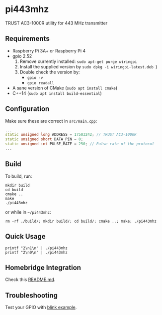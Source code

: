 # pi443mhz

TRUST AC3-1000R utility for 443 MHz transmitter 

## Requirements

- Raspberry Pi 3A+ or Raspberry Pi 4
- gpio 2.52
  1. Remove currently installed: `sudo apt-get purge wiringpi` 
  2. Install the supplied version by `sudo dpkg -i wiringpi-latest.deb `)
  3. Double check the version by:
     - `gpio -v`
     - `gpio readall`
- A sane version of CMake (`sudo apt install cmake`)
- C++14 (`sudo apt install build-essential`)
     
## Configuration

Make sure these are correct in `src/main.cpp`:

```cpp
...
static unsigned long ADDRESS = 17503242; // TRUST AC3-1000R
static unsigned short DATA_PIN = 0;
static unsigned int PULSE_RATE = 250; // Pulse rate of the protocol
...
```


## Build

To build, run:

```
mkdir build
cd build
cmake ..
make
./pi443mhz
```
or while in `~/pi443mhz`:

```
rm -rf ./build/; mkdir build/; cd build/; cmake ..; make; ./pi443mhz
```

## Quick Usage

```
printf "2\n1\n" | ./pi443mhz
printf "2\n0\n" | ./pi443mhz
```

## Homebridge Integration

Check this [README.md](https://github.com/tdgunes/pi443mhz/tree/master/server).

## Troubleshooting

Test your GPIO with [blink example](http://wiringpi.com/examples/blink/).
